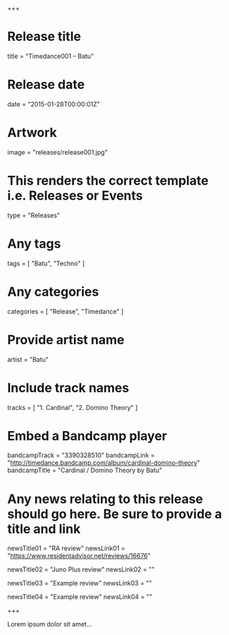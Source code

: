 +++

# Release title
title = "Timedance001 – Batu"

# Release date
date = "2015-01-28T00:00:01Z"

# Artwork
image = "releases/release001.jpg"

# This renders the correct template i.e. Releases or Events
type = "Releases"

# Any tags
tags = [ 
	"Batu", 
	"Techno"
]

# Any categories
categories = [ 
	"Release", 
	"Timedance" 
]

# Provide artist name
artist = "Batu"

# Include track names
tracks = [
	"1. Cardinal",
	"2. Domino Theory"
]

# Embed a Bandcamp player
bandcampTrack = "3390328510"
bandcampLink = "http://timedance.bandcamp.com/album/cardinal-domino-theory"
bandcampTitle = "Cardinal / Domino Theory by Batu"

# Any news relating to this release should go here. Be sure to provide a title and link
newsTitle01 = "RA review"
newsLink01 = "https://www.residentadvisor.net/reviews/16676"

newsTitle02 = "Juno Plus review"
newsLink02 = ""

newsTitle03 = "Example review"
newsLink03 = ""

newsTitle04 = "Example review"
newsLink04 = ""

+++

<!-- Provide a summary/statement below -->
Lorem ipsum dolor sit amet...